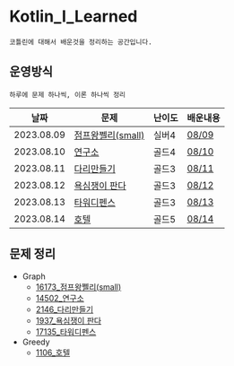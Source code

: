 # Kotlin_I_Learned
```text
코틀린에 대해서 배운것을 정리하는 공간입니다.
```
## 운영방식
```text
하루에 문제 하나씩, 이론 하나씩 정리
```
| 날짜         | 문제                                                   | 난이도 | 배운내용                                                                               |
|------------|------------------------------------------------------|----|------------------------------------------------------------------------------------|
| 2023.08.09 | [점프왕쩰리(small)](https://www.acmicpc.net/problem/16173) | 실버4 | [08/09](https://github.com/jaehan4707/KIL/blob/main/Baekjoon/Graph/16173/08_09.md) |
| 2023.08.10 | [연구소](https://www.acmicpc.net/problem/14502)         | 골드4 | [08/10](https://github.com/jaehan4707/KIL/blob/main/Baekjoon/Graph/14502/08_10.md) |
| 2023.08.11 | [다리만들기](https://www.acmicpc.net/problem/2146)        | 골드3 | [08/11](https://github.com/jaehan4707/KIL/blob/main/Baekjoon/Graph/2146/08_11.md)  |
| 2023.08.12 | [욕심쟁이 판다](https://www.acmicpc.net/problem/1937)      | 골드3 | [08/12](https://github.com/jaehan4707/KIL/blob/main/Baekjoon/Graph/1937/08_12.md)  |
| 2023.08.13 | [타워디펜스](https://www.acmicpc.net/problem/17135)       | 골드3 | [08/13](https://github.com/jaehan4707/KIL/blob/main/Baekjoon/Graph/17135/08_13.md) |
| 2023.08.14 | [호텔](https://www.acmicpc.net/problem/1106)           | 골드5| [08/14](https://github.com/jaehan4707/KIL/blob/main/Baekjoon/Greedy/1106/08_14.md) |

## 문제 정리
- Graph
  - [16173_점프왕쩰리(small)](https://github.com/jaehan4707/KIL/blob/main/Baekjoon/Graph/16173)
  - [14502_연구소](https://github.com/jaehan4707/KIL/tree/main/Baekjoon/Graph/14502)
  - [2146_다리만들기](https://github.com/jaehan4707/KIL/tree/main/Baekjoon/Graph/2146)
  - [1937_욕심쟁이 판다](https://github.com/jaehan4707/KIL/tree/main/Baekjoon/Graph/1937)
  - [17135_타워디펜스](https://github.com/jaehan4707/KIL/tree/main/Baekjoon/Graph/17135)
- Greedy
  - [1106_호텔](https://github.com/jaehan4707/KIL/tree/main/Baekjoon/Greedy/1106)